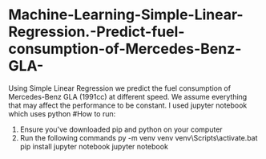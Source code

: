 # Machine-Learning-Simple-Linear-Regression.-Predict-fuel-consumption-of-Mercedes-Benz-GLA-
Using Simple Linear Regression we predict the fuel consumption of Mercedes-Benz GLA (1991cc) at different speed. We assume everything that may affect the performance to be constant.
I used jupyter notebook which uses python
#How to run:
1. Ensure you've downloaded pip and python on your computer
2. Run the following commands
  py -m venv venv
  venv\Scripts\activate.bat
  pip install jupyter notebook
  jupyter notebook
